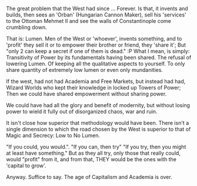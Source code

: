 The great problem that the West had since ... Forever.
Is that, it invents and builds, then sees an 'Orban' (Hungarian Cannon Maker), sell his 'services' to the Ottoman Mehmet II and see the walls of Constantinople come crumbling down.

That is: Lumen.
Men of the West or 'whoever', invents something, and to 'profit' they sell it or to empower their brother or friend, they 'share it'; But "only 2 can keep a secret if one of them is dead." :P What I mean, is simply: Transitivity of Power by its fundamentals having been shared. The refusal of lowering Lumen. Of keeping all the qualitative aspects to yourself. To only share quantity of extremely low lumen or even only mundanities.

If the west, had not had Academia and Free Markets, but instead had had, Wizard Worlds who kept their knowledge in locked up Towers of Power; Then we could have shared empowerment without sharing power.

We could have had all the glory and benefit of modernity, but without losing power to wield it fully out of disorganized chaos, war and ruin.

It isn't close how superior that methodology would have been. There isn't a single dimension to which the road chosen by the West is superior to that of Magic and Secrecy: Low to No Lumen.

"If you could, you would.". "If you can, then try" "If you try, then you might at least have something."
But as they all try, only those that really could, would "profit" from it, and from that, THEY would be the ones with the 'capital to grow'.

Anyway. Suffice to say. The age of Capitalism and Academia is over.